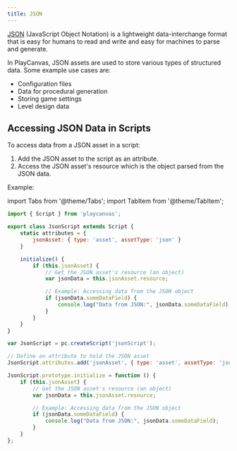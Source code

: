 ```yaml
---
title: JSON
---
```


[JSON](https://en.wikipedia.org/wiki/JSON) (JavaScript Object Notation) is a lightweight data-interchange format that is easy for humans to read and write and easy for machines to parse and generate.

In PlayCanvas, JSON assets are used to store various types of structured data. Some example use cases are:

- Configuration files
- Data for procedural generation
- Storing game settings
- Level design data

## Accessing JSON Data in Scripts

To access data from a JSON asset in a script:

1. Add the JSON asset to the script as an attribute.
2. Access the JSON asset's resource which is the object parsed from the JSON data.

Example:

import Tabs from '@theme/Tabs';
import TabItem from '@theme/TabItem';

<Tabs defaultValue="classic" groupId='script-code'>
<TabItem  value="esm" label="ESM">

```javascript
import { Script } from 'playcanvas';

export class JsonScript extends Script {   
    static attributes = {
        jsonAsset: { type: 'asset', assetType: 'json' }
    }

    initialize() {
        if (this.jsonAsset) {
            // Get the JSON asset's resource (an object)
            var jsonData = this.jsonAsset.resource;

            // Example: Accessing data from the JSON object
            if (jsonData.someDataField) {
                console.log("Data from JSON:", jsonData.someDataField);
            }
        }
    }
}
```

</TabItem>
<TabItem value="classic" label="Classic">

```javascript
var JsonScript = pc.createScript('jsonScript');

// Define an attribute to hold the JSON asset
JsonScript.attributes.add('jsonAsset', { type: 'asset', assetType: 'json' });

JsonScript.prototype.initialize = function () {
    if (this.jsonAsset) {
        // Get the JSON asset's resource (an object)
        var jsonData = this.jsonAsset.resource;

        // Example: Accessing data from the JSON object
        if (jsonData.someDataField) {
            console.log("Data from JSON:", jsonData.someDataField);
        }
    }
};
```

</TabItem>
</Tabs>
